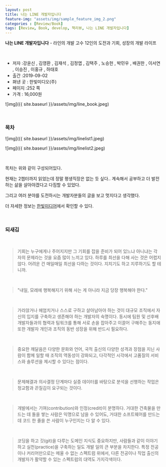 ```yaml
---
layout: post
title: 나는 LINE 개발자입니다
feature-img: "assets/img/sample_feature_img_2.png"
categories : [Review/Book]
tags: [Review, Book, develop, 책리뷰, 나는 LINE 개발자입니다]
---
```


**나는 LINE 개발자입니다** - 라인의 개발 고수 12인의 도전과 기회, 성장의 개발 라이프

<br>

* 저자 :강윤신 , 김영환 , 김재석 , 김정엽 , 김택주 , 노승헌 , 박민우 , 배권한 , 이서연 , 이승진 , 이홍규 , 하태호
* 출간 :2019-09-02
* 펴낸 곳 : 한빛미디오(주)
* 페이지 :252 쪽
* 가격 : 16,000원


![img]({{ site.baseurl }}/assets/img/line_book.jpeg)

<br>

### 목차

![img]({{ site.baseurl }}/assets/img/linelist1.jpeg)


![img]({{ site.baseurl }}/assets/img/linelist2.jpeg)

<br>

목차는 위와 같이 구성되어있다.

현재는 2챕터까지 읽었는데 정말 평생직장은 없는 듯 싶다.. 계속해서 공부하고 더 발전하는 삶을 살아야겠다고 다짐할 수 있었다.

그리고 여러 분야를 도전하시는 개발자분들의 글을 보고 멋지다고 생각했다.

더 자세한 정보는 [한빛미디어](http://www.hanbit.co.kr/store/books/look.php?p_code=B3137155711
)에서 확인할 수 있다.

<br>

### 되새김

<br>

> 기회는 누구에게나 주어지지만 그 기회를 잡을 준비가 되어 있느냐 아니냐는 각자의 문제라는 것을 요즘 많이 느끼고 있다. 하루를 최선을 다해 사는 것은 어렵지 않다. 어려운 건 매일매일 최선을 다하는 것이다. 지치기도 하고 지루하기도 할 테니까.

<br>

> "내일, 모레에 행복해지기 위해 사는 게 아니라 지금 당장 행복해야 한다."

<br>

> 가라앉거나 헤엄치거나 스스로 구하고 살아남아야 하는 것이 대규모 조직에서 자신의 입지를 구축하고 생존해야 하는 개발자의 숙명이다. 동시에 팀원 및 선후배 개발자들과의 협력과 팀워크를 통해 서로 손을 잡아주고 이끌어 구해주는 동지애 또한 개발자 개인과 조직의 동반 성장을 위해 반드시 필요하다.

<br>

> 중요한 깨달음은 다양한 문화와 언어, 국적 출신의 다양한 성격과 장점을 지닌 사람이 함께 일할 때 조직의 역동성이 강화되고, 다각적인 시각에서 고품질의 서비스와 솔루션을 제시할 수 있다는 점이다.

<br>

> 문제해결과 의사결정 단계마다 실증 데이터를 바탕으로 분석을 선행하는 작업은 정교함과 끈질김이 요구되는 것이다.

<br>

> 개발에서는 기여(contribution)와 인정(credit)이 분명하다. 거대한 건축물을 만드는 데 돌을 쌓는 사람은 익명으로 남을 수 있어도, 거대한 소프트웨어를 만드는 데 코드 한 줄을 쓴 사람이 누구인지는 다 알 수 있다.

<br>

> 코딩을 하고 깃(git)을 다루는 도메인 지식도 중요하지만, 사람들과 같이 이야기하고 실천(practice)을 구축하는 일도 개발 일의 큰 부분을 차지한다. 특정 전공이나 커리어만으로는 메울 수 없는 스펙트럼 위에서, 다른 전공이나 직업 출신의 개발자가 활약할 수 있는 스펙트럼의 대역도 가지각색이다.



